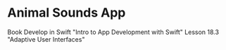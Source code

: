 # Animal Sounds App
Book Develop in Swift "Intro to App Development with Swift" Lesson 18.3 "Adaptive User Interfaces"
